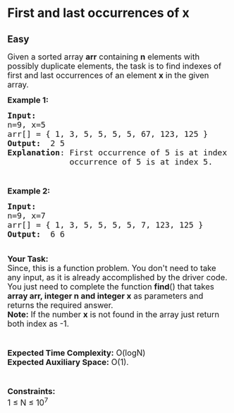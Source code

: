 # First and last occurrences of x
## Easy
<div class="problem-statement" style="user-select: auto;">
                <p style="user-select: auto;"></p><p style="user-select: auto;"><span style="font-size: 18px; user-select: auto;">Given a sorted array <strong style="user-select: auto;">arr</strong> containing <strong style="user-select: auto;">n</strong> elements with possibly duplicate elements, the task is to find indexes of first and last occurrences of an element <strong style="user-select: auto;">x</strong> in the given array.</span></p>

<p style="user-select: auto;"><span style="font-size: 18px; user-select: auto;"><strong style="user-select: auto;">Example 1:</strong></span></p>

<pre style="position: relative; user-select: auto;"><span style="font-size: 18px; user-select: auto;"><strong style="user-select: auto;">Input:</strong>
n=9, x=5
arr[] = { 1, 3, 5, 5, 5, 5, 67, 123, 125 }
<strong style="user-select: auto;">Output:</strong>  2 5
<strong style="user-select: auto;">Explanation</strong>: First occurrence of 5 is at index 2 and last
&nbsp;            occurrence of 5 is at index 5. 
</span><div class="open_grepper_editor" title="Edit &amp; Save To Grepper" style="user-select: auto;"></div></pre>

<p style="user-select: auto;">&nbsp;</p>

<p style="user-select: auto;"><span style="font-size: 18px; user-select: auto;"><strong style="user-select: auto;">Example 2:</strong></span></p>

<pre style="position: relative; user-select: auto;"><span style="font-size: 18px; user-select: auto;"><strong style="user-select: auto;">Input:
</strong>n=9, x=7
arr[] = { 1, 3, 5, 5, 5, 5, 7, 123, 125 }
<strong style="user-select: auto;">Output:</strong>  6 6 

</span><div class="open_grepper_editor" title="Edit &amp; Save To Grepper" style="user-select: auto;"></div></pre>

<p style="user-select: auto;"><span style="font-size: 18px; user-select: auto;"><strong style="user-select: auto;">Your Task:</strong><br style="user-select: auto;">
Since, this is a function problem. You don't need to take any input, as it is already accomplished by the driver code. You just need to complete the function <strong style="user-select: auto;">find</strong>() that takes <strong style="user-select: auto;">array arr, integer n and integer x</strong> as parameters and returns the required answer.<br style="user-select: auto;">
<strong style="user-select: auto;">Note:</strong> If the number <strong style="user-select: auto;">x</strong> is not found in the array just return both index as -1.</span></p>

<p style="user-select: auto;">&nbsp;</p>

<p style="user-select: auto;"><span style="font-size: 18px; user-select: auto;"><strong style="user-select: auto;">Expected Time Complexity:</strong> O(logN)<br style="user-select: auto;">
<strong style="user-select: auto;">Expected Auxiliary Space:</strong> O(1).</span></p>

<p style="user-select: auto;">&nbsp;</p>

<p style="user-select: auto;"><span style="font-size: 18px; user-select: auto;"><strong style="user-select: auto;">Constraints:</strong><br style="user-select: auto;">
1 ≤ N ≤ 10<sup style="user-select: auto;">7</sup></span></p>

<p style="user-select: auto;">&nbsp;</p>
 <p style="user-select: auto;"></p>
            </div>